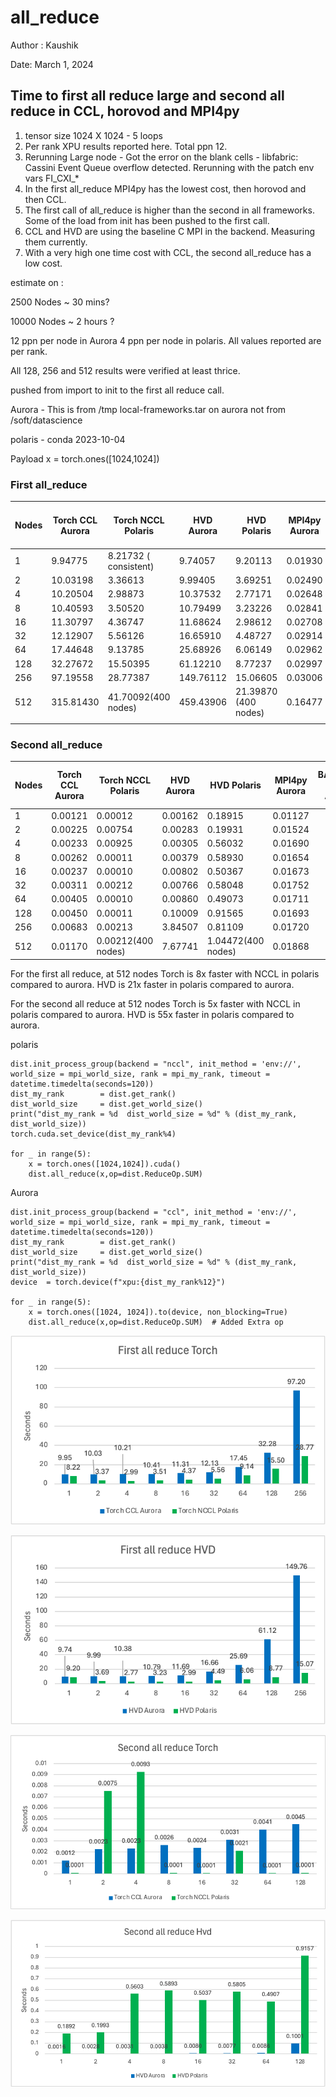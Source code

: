 # all_reduce

Author : Kaushik 

Date: March 1, 2024

## Time to first all reduce large and second all reduce in CCL, horovod and MPI4py

1. tensor size 1024 X 1024 - 5 loops
2. Per rank XPU results reported here. Total ppn 12. 
3. Rerunning Large node - Got the error on the blank cells - libfabric: Cassini Event Queue overflow detected. Rerunning with the patch env vars FI_CXI_*
4. In the first all_reduce MPI4py has the lowest cost, then horovod and then CCL. 
5. The first call of all_reduce is higher than the second in all frameworks. Some of the load from init has been pushed to the first call. 
6. CCL and HVD are using the baseline C MPI in the backend. Measuring them currently. 
7. With a very high one time cost with CCL, the second all_reduce has a low cost. 

estimate on : 

2500 Nodes  ~ 30 mins? 

10000 Nodes   ~ 2 hours ? 

12 ppn per node in Aurora 4 ppn per node in polaris. All values reported are per rank. 

All 128, 256 and 512 results were verified at least thrice. 

pushed from import to  init to the first all reduce call. 

Aurora - This is from /tmp local-frameworks.tar on aurora not from /soft/datascience  

polaris - conda 2023-10-04 

  Payload   x = torch.ones([1024,1024])

### First all_reduce

| Nodes | Torch CCL Aurora | Torch NCCL Polaris | HVD Aurora | HVD Polaris | MPI4py Aurora | BASELINE C MPI Aurora | CCL without torch Aurora |
| --- | --- | --- | --- | --- | --- | --- | --- |
| 1 | 9.94775 | 8.21732 ( consistent) | 9.74057 | 9.20113 | 0.01930 |  |  |
| 2 | 10.03198 | 3.36613 | 9.99405 | 3.69251 | 0.02490 |  |  |
| 4 | 10.20504 | 2.98873 | 10.37532 | 2.77171 | 0.02648 |  |  |
| 8 | 10.40593 | 3.50520 | 10.79499 | 3.23226 | 0.02841 |  |  |
| 16 | 11.30797 | 4.36747 | 11.68624 | 2.98612 | 0.02708 |  |  |
| 32 | 12.12907 | 5.56126 | 16.65910 | 4.48727 | 0.02914 |  |  |
| 64 | 17.44648 | 9.13785 | 25.68926 | 6.06149 | 0.02962 |  |  |
| 128 | 32.27672 | 15.50395 | 61.12210 | 8.77237 | 0.02997 |  |  |
| 256 | 97.19558 | 28.77387 | 149.76112 | 15.06605 | 0.03006 |  |  |
| 512 | 315.81430 | 41.70092(400 nodes) | 459.43906 | 21.39870 (400 nodes) | 0.16477 |  |  |
|  |  |  |  |  |  |  |  |

### Second all_reduce

| Nodes | Torch CCL Aurora | Torch NCCL Polaris | HVD Aurora | HVD Polaris | MPI4py Aurora | BASELINE C MPI Aurora | CCL without torch Aurora |
| --- | --- | --- | --- | --- | --- | --- | --- |
| 1 | 0.00121 | 0.00012 | 0.00162 | 0.18915 | 0.01127 |  |  |
| 2 | 0.00225 | 0.00754 | 0.00283 | 0.19931 | 0.01524 |  |  |
| 4 | 0.00233 | 0.00925 | 0.00305 | 0.56032 | 0.01690 |  |  |
| 8 | 0.00262 | 0.00011 | 0.00379 | 0.58930 | 0.01654 |  |  |
| 16 | 0.00237 | 0.00010 | 0.00802 | 0.50367 | 0.01673 |  |  |
| 32 | 0.00311 | 0.00212 | 0.00766 | 0.58048 | 0.01752 |  |  |
| 64 | 0.00405 | 0.00010 | 0.00860 | 0.49073 | 0.01711 |  |  |
| 128 | 0.00450 | 0.00011 | 0.10009 | 0.91565 | 0.01693 |  |  |
| 256 | 0.00683 | 0.00213 | 3.84507 | 0.81109 | 0.01720 |  |  |
| 512 | 0.01170 | 0.00212(400 nodes) | 7.67741 | 1.04472(400 nodes) | 0.01868 |  |  |

For the first all reduce, at 512 nodes Torch is 8x faster with NCCL in polaris compared to aurora. HVD is 21x faster in polaris compared to aurora.

For the second all reduce at 512 nodes Torch is 5x faster with NCCL in polaris compared to aurora. HVD is 55x faster in polaris compared to aurora.

polaris

```
dist.init_process_group(backend = "nccl", init_method = 'env://', world_size = mpi_world_size, rank = mpi_my_rank, timeout = datetime.timedelta(seconds=120))
dist_my_rank        = dist.get_rank()
dist_world_size     = dist.get_world_size()
print("dist_my_rank = %d  dist_world_size = %d" % (dist_my_rank, dist_world_size))
torch.cuda.set_device(dist_my_rank%4)

for _ in range(5):
    x = torch.ones([1024,1024]).cuda()
    dist.all_reduce(x,op=dist.ReduceOp.SUM)

```

Aurora

```
dist.init_process_group(backend = "ccl", init_method = 'env://', world_size = mpi_world_size, rank = mpi_my_rank, timeout = datetime.timedelta(seconds=120))
dist_my_rank        = dist.get_rank()
dist_world_size     = dist.get_world_size()
print("dist_my_rank = %d  dist_world_size = %d" % (dist_my_rank, dist_world_size))
device  = torch.device(f"xpu:{dist_my_rank%12}")

for _ in range(5):
    x = torch.ones([1024, 1024]).to(device, non_blocking=True)
    dist.all_reduce(x,op=dist.ReduceOp.SUM)  # Added Extra op

```

![Untitled](all_reduce%20946becedc10341b29609bba8a745de62/Untitled.png)

![Untitled](all_reduce%20946becedc10341b29609bba8a745de62/Untitled%201.png)

![Untitled](all_reduce%20946becedc10341b29609bba8a745de62/Untitled%202.png)

![Untitled](all_reduce%20946becedc10341b29609bba8a745de62/Untitled%203.png)
